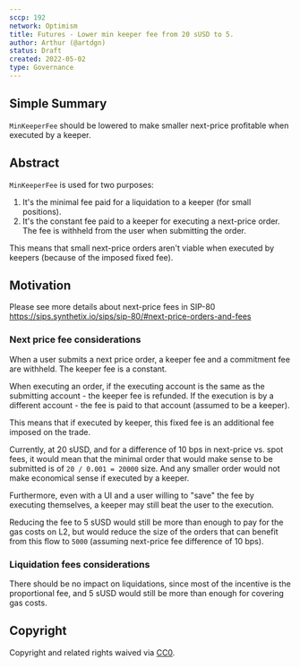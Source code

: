 ```yaml
---
sccp: 192
network: Optimism
title: Futures - Lower min keeper fee from 20 sUSD to 5.
author: Arthur (@artdgn)
status: Draft
created: 2022-05-02
type: Governance
---
```


## Simple Summary

<!--"If you can't explain it simply, you don't understand it well enough." Provide a simplified and layman-accessible explanation of the SCCP.-->

`MinKeeperFee` should be lowered to make smaller next-price profitable when executed by a keeper.

## Abstract

<!--A short (~200 word) description of the variable change proposed.-->

`MinKeeperFee` is used for two purposes:

1. It's the minimal fee paid for a liquidation to a keeper (for small positions).
2. It's the constant fee paid to a keeper for executing a next-price order. The fee is withheld from the user when submitting
   the order.

This means that small next-price orders aren't viable when executed by keepers (because of the imposed fixed fee).

## Motivation

<!--The motivation is critical for SCCPs that want to update variables within Synthetix. It should clearly explain why the existing variable is not incentive aligned. SCCP submissions without sufficient motivation may be rejected outright.-->

Please see more details about next-price fees in SIP-80 https://sips.synthetix.io/sips/sip-80/#next-price-orders-and-fees

### Next price fee considerations
When a user submits a next price order, a keeper fee and a commitment fee are withheld. The keeper fee is a constant.

When executing an order, if the executing account is the same as the submitting account - the keeper fee is refunded.
If the execution is by a different account - the fee is paid to that account (assumed to be a keeper).

This means that if executed by keeper, this fixed fee is an additional fee imposed on the trade.

Currently, at 20 sUSD, and for a difference of 10 bps in next-price vs. spot fees, it would mean that the minimal order that
would make sense to be submitted is of `20 / 0.001 = 20000` size. And any smaller order would not make economical sense if executed by a keeper.

Furthermore, even with a UI and a user willing to "save" the fee by executing themselves, a keeper may still beat the user to the execution.

Reducing the fee to 5 sUSD would still be more than enough to pay for the gas costs on L2, but would reduce the size of the orders that 
can benefit from this flow to `5000` (assuming next-price fee difference of 10 bps).

### Liquidation fees considerations

There should be no impact on liquidations, since most of the incentive is the proportional fee, and 5 sUSD would still be more than enough for covering gas costs.

## Copyright

Copyright and related rights waived via [CC0](https://creativecommons.org/publicdomain/zero/1.0/).
